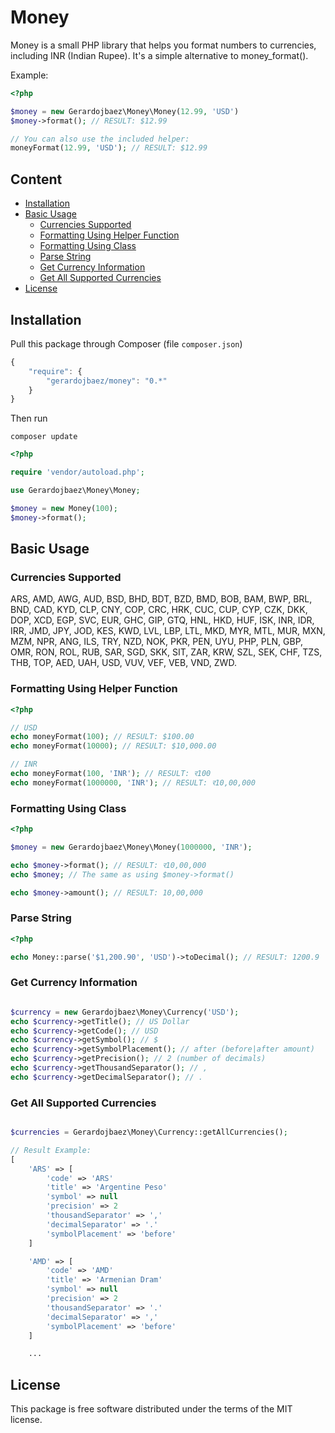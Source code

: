 # Money

Money is a small PHP library that helps you format numbers to currencies, including INR (Indian Rupee). It's a simple alternative to money_format().

Example:

```php
<?php

$money = new Gerardojbaez\Money\Money(12.99, 'USD')
$money->format(); // RESULT: $12.99

// You can also use the included helper:
moneyFormat(12.99, 'USD'); // RESULT: $12.99
```

## Content
- [Installation](#installation)
- [Basic Usage](#basic-usage)
	- [Currencies Supported](#currencies-supported)
	- [Formatting Using Helper Function](#formatting-using-helper-function)
	- [Formatting Using Class](#formatting-using-class)
	- [Parse String](#parse-string)
	- [Get Currency Information](#get-currency-information)
	- [Get All Supported Currencies](#get-all-supported-currencies)
- [License](#license)

## Installation

Pull this package through Composer (file `composer.json`)

```js
{
    "require": {
        "gerardojbaez/money": "0.*"
    }
}
```

Then run

	composer update

```php
<?php

require 'vendor/autoload.php';

use Gerardojbaez\Money\Money;

$money = new Money(100);
$money->format();
```

## Basic Usage
### Currencies Supported

ARS, AMD, AWG, AUD, BSD, BHD, BDT, BZD, BMD, BOB, BAM, BWP, BRL, BND, CAD, KYD, CLP, CNY, COP, CRC, HRK, CUC, CUP, CYP, CZK, DKK, DOP, XCD, EGP, SVC, EUR, GHC, GIP, GTQ, HNL, HKD, HUF, ISK, INR, IDR, IRR, JMD, JPY, JOD, KES, KWD, LVL, LBP, LTL, MKD, MYR, MTL, MUR, MXN, MZM, NPR, ANG, ILS, TRY, NZD, NOK, PKR, PEN, UYU, PHP, PLN, GBP, OMR, RON, ROL, RUB, SAR, SGD, SKK, SIT, ZAR, KRW, SZL, SEK, CHF, TZS, THB, TOP, AED, UAH, USD, VUV, VEF, VEB, VND, ZWD.

### Formatting Using Helper Function

```php
<?php

// USD
echo moneyFormat(100); // RESULT: $100.00
echo moneyFormat(10000); // RESULT: $10,000.00

// INR
echo moneyFormat(100, 'INR'); // RESULT: र100
echo moneyFormat(1000000, 'INR'); // RESULT: र10,00,000
```

### Formatting Using Class

```php
<?php

$money = new Gerardojbaez\Money\Money(1000000, 'INR');

echo $money->format(); // RESULT: र10,00,000
echo $money; // The same as using $money->format()

echo $money->amount(); // RESULT: 10,00,000
```

### Parse String

```php
<?php

echo Money::parse('$1,200.90', 'USD')->toDecimal(); // RESULT: 1200.9
```

### Get Currency Information

```php

$currency = new Gerardojbaez\Money\Currency('USD');
echo $currency->getTitle(); // US Dollar
echo $currency->getCode(); // USD
echo $currency->getSymbol(); // $
echo $currency->getSymbolPlacement(); // after (before|after amount)
echo $currency->getPrecision(); // 2 (number of decimals)
echo $currency->getThousandSeparator(); // ,
echo $currency->getDecimalSeparator(); // .
```

### Get All Supported Currencies

```php

$currencies = Gerardojbaez\Money\Currency::getAllCurrencies();

// Result Example:
[
	'ARS' => [
		'code' => 'ARS'
		'title' => 'Argentine Peso'
		'symbol' => null
		'precision' => 2
		'thousandSeparator' => ','
		'decimalSeparator' => '.'
		'symbolPlacement' => 'before'
	]

	'AMD' => [
		'code' => 'AMD'
		'title' => 'Armenian Dram'
		'symbol' => null
		'precision' => 2
		'thousandSeparator' => '.'
		'decimalSeparator' => ','
		'symbolPlacement' => 'before'
	]

	...
```

## License

This package is free software distributed under the terms of the MIT license.